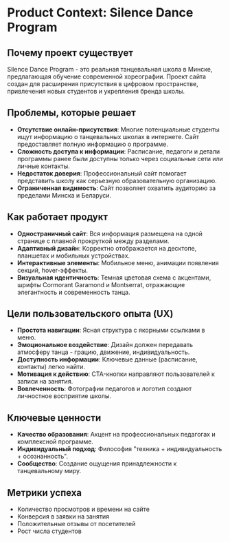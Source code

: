 # Product Context: Silence Dance Program

## Почему проект существует
Silence Dance Program - это реальная танцевальная школа в Минске, предлагающая обучение современной хореографии. Проект сайта создан для расширения присутствия в цифровом пространстве, привлечения новых студентов и укрепления бренда школы.

## Проблемы, которые решает
- **Отсутствие онлайн-присутствия**: Многие потенциальные студенты ищут информацию о танцевальных школах в интернете. Сайт предоставляет полную информацию о программе.
- **Сложность доступа к информации**: Расписание, педагоги и детали программы ранее были доступны только через социальные сети или личные контакты.
- **Недостаток доверия**: Профессиональный сайт помогает представить школу как серьезную образовательную организацию.
- **Ограниченная видимость**: Сайт позволяет охватить аудиторию за пределами Минска и Беларуси.

## Как работает продукт
- **Одностраничный сайт**: Вся информация размещена на одной странице с плавной прокруткой между разделами.
- **Адаптивный дизайн**: Корректно отображается на десктопе, планшетах и мобильных устройствах.
- **Интерактивные элементы**: Мобильное меню, анимации появления секций, hover-эффекты.
- **Визуальная идентичность**: Темная цветовая схема с акцентами, шрифты Cormorant Garamond и Montserrat, отражающие элегантность и современность танца.

## Цели пользовательского опыта (UX)
- **Простота навигации**: Ясная структура с якорными ссылками в меню.
- **Эмоциональное воздействие**: Дизайн должен передавать атмосферу танца - грацию, движение, индивидуальность.
- **Доступность информации**: Ключевые данные (расписание, контакты) легко найти.
- **Мотивация к действию**: CTA-кнопки направляют пользователей к записи на занятия.
- **Вовлеченность**: Фотографии педагогов и логотип создают личностное восприятие школы.

## Ключевые ценности
- **Качество образования**: Акцент на профессиональных педагогах и комплексной программе.
- **Индивидуальный подход**: Философия "техника + индивидуальность + осознанность".
- **Сообщество**: Создание ощущения принадлежности к танцевальному миру.

## Метрики успеха
- Количество просмотров и времени на сайте
- Конверсия в заявки на занятия
- Положительные отзывы от посетителей
- Рост числа студентов
